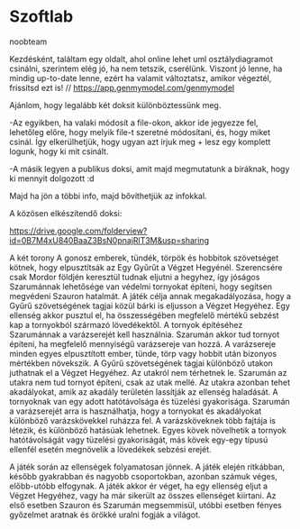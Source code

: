 Szoftlab
========

noobteam

Kezdésként, találtam egy oldalt, ahol online lehet uml osztálydiagramot csinálni, szerintem elég jó, ha nem tetszik, cserélünk. Viszont jó lenne, ha mindig up-to-date lenne, ezért ha valamit változtatsz, amikor végeztél, frissítsd ezt is!
// https://app.genmymodel.com/genmymodel



Ajánlom, hogy legalább két doksit különböztessünk meg.

-Az egyikben, ha valaki módosít a file-okon, akkor ide jegyezze fel, lehetőleg előre, hogy melyik file-t szeretné módosítani, és, hogy miket csinál. Így elkerülhetjük, hogy ugyan azt írjuk meg + lesz egy komplett logunk, hogy ki mit csinált.

-A másik legyen a publikus doksi, amit majd megmutatunk a bíráknak, hogy ki mennyit dolgozott :d

Majd ha jön a többi info, majd bővíthetjük az infokkal.


A közösen elkészítendő doksi:

https://drive.google.com/folderview?id=0B7M4xU840BaaZ3BsN0pnajRlT3M&usp=sharing


A két torony
A gonosz emberek, tündék, törpök és hobbitok szövetséget kötnek, hogy elpusztítsák az Egy Gyűrűt a Végzet Hegyénél. Szerencsére csak Mordor földjén keresztül tudnak eljutni a hegyhez, így jóságos Szarumánnak lehetősége van védelmi tornyokat építeni, hogy segítsen megvédeni Szauron hatalmát. A játék célja annak megakadályozása, hogy a Gyűrű szövetségének tagjai közül bárki is eljusson a Végzet Hegyéhez. Egy ellenség akkor pusztul el, ha összességében megfelelő mértékű sebzést kap a tornyokból származó lövedékektől. A tornyok építéséhez Szarumánnak a varázserejét kell használnia. Szarumán akkor tud tornyot építeni, ha megfelelő mennyiségű varázsereje van hozzá. A varázsereje minden egyes elpusztított ember, tünde, törp vagy hobbit után bizonyos mértékben növekszik.
A Gyűrű szövetségének tagjai különböző utakon juthatnak el a Végzet Hegyéhez. Az utakról nem térhetnek le. Szarumán az utakra nem tud tornyot építeni, csak az utak mellé. Az utakra azonban tehet akadályokat, amik az akadály területén lassítják az ellenség haladását. A tornyoknak van egy adott hatótávolsága és tüzelési gyakorisága. Szarumán a varázserejét arra is használhatja, hogy a tornyokat és akadályokat különböző varázskövekkel ruházza fel. A varázsköveknek több fajtája is létezik, és különböző hatásúak lehetnek. Egyes kövek növelhetik a tornyok hatótávolságát vagy tüzelési gyakoriságát, más kövek egy-egy típusú ellenfél esetén megnövelik a lövedékek sebzési erejét.

A játék során az ellenségek folyamatosan jönnek. A játék elején ritkábban, később gyakrabban és nagyobb csoportokban, azonban számuk véges, előbb-utóbb elfogynak. A játék akkor ér véget, ha egy ellenség eljut a Végzet Hegyéhez, vagy ha már sikerült az összes ellenséget kiirtani. Az első esetben Szauron és Szarumán megsemmisül, utóbbi esetben fényes győzelmet aratnak és örökké uralni fogják a világot.
